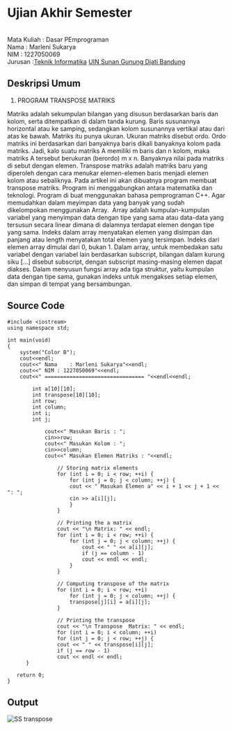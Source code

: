 # Ujian Akhir Semester 
<br>Mata Kuliah  : Dasar PEmprograman
<br> Nama  : Marleni Sukarya
<br> NIM  : 1227050069 
<br> Jurusan  :[Teknik Informatika](http://if.uinsgd.ac.id/) [UIN Sunan Gunung Djati Bandung](https://uinsgd.ac.id/) 

## Deskripsi Umum
   1. PROGRAM TRANSPOSE MATRIKS
    
   Matriks adalah sekumpulan bilangan yang disusun berdasarkan baris dan kolom, serta ditempatkan di dalam tanda kurung. Baris susunannya horizontal atau ke samping, sedangkan kolom susunannya vertikal atau dari atas ke bawah. Matriks itu punya ukuran. Ukuran matriks disebut ordo. Ordo matriks ini berdasarkan dari banyaknya baris dikali banyaknya kolom pada matriks. Jadi, kalo suatu matriks A memiliki m baris dan n kolom, maka matriks A tersebut berukuran (berordo) m x n. Banyaknya nilai pada matriks di sebut dengan elemen.
   Transpose matriks adalah matriks baru yang diperoleh dengan cara menukar elemen-elemen baris menjadi elemen kolom atau sebaliknya. Pada artikel ini akan dibuatnya program membuat transpose matriks. Program ini menggabungkan antara matematika dan teknologi.
   Program di buat menggunakan bahasa pemprograman C++. Agar memudahkan dalam meyimpan data yang banyak yang sudah dikelompokan menggunakan Array. 
   Array adalah kumpulan-kumpulan variabel yang menyimpan data dengan tipe yang sama atau data-data yang tersusun secara linear dimana di dalamnya terdapat elemen dengan tipe yang sama. Indeks dalam array menyatakan elemen yang disimpan dan panjang atau length menyatakan total elemen yang tersimpan.
   Indeks dari elemen array dimulai dari 0, bukan 1. Dalam array, untuk membedakan satu variabel dengan variabel lain berdasarkan subscript, bilangan dalam kurung siku […] disebut subscript, dengan subscript masing-masing elemen dapat diakses.
   Dalam menyusun fungsi array ada tiga struktur, yaitu kumpulan data dengan tipe sama, gunakan indeks untuk mengakses setiap elemen, dan simpan di tempat yang bersambungan.
    
## Source Code

```
#include <iostream>
using namespace std;

int main(void)
{
	system("Color B");
	cout<<endl;
	cout<<" Nama	: Marleni Sukarya"<<endl;
	cout<<" NIM	: 1227050069"<<endl;
	cout<<" ================================ "<<endl<<endl;
	
		int a[10][10]; 
		int transpose[10][10];
		int row;
		int column;
		int i;
		int j;
		
			cout<<" Masukan Baris : ";
			cin>>row;
			cout<<" Masukan Kolom : ";
			cin>>column;
			cout<<" Masukan Elemen Matriks : "<<endl;
			
				// Storing matrix elements
   				for (int i = 0; i < row; ++i) {
    				for (int j = 0; j < column; ++j) {
    				cout << " Masukan Elemen a" << i + 1 << j + 1 << ": ";
         			cin >> a[i][j];
      				}
   				}

   				// Printing the a matrix
				cout << "\n Matrix: " << endl;
				for (int i = 0; i < row; ++i) {
					for (int j = 0; j < column; ++j) {
						cout << " " << a[i][j];
        				if (j == column - 1)
            			cout << endl << endl;
    				}
				}

   				// Computing transpose of the matrix
   				for (int i = 0; i < row; ++i)
    				for (int j = 0; j < column; ++j) {
    				transpose[j][i] = a[i][j];
    			}

   				// Printing the transpose
   				cout << "\n Transpose  Matrix: " << endl;
   				for (int i = 0; i < column; ++i)
    			for (int j = 0; j < row; ++j) {
    			cout << " " << transpose[i][j];
        		if (j == row - 1)
        		cout << endl << endl;
      }

   return 0;
}

```

## Output
	
![SS transpose](https://user-images.githubusercontent.com/120997735/208379758-ab0bdfa1-1b70-46e0-bb63-43329631226b.png)

